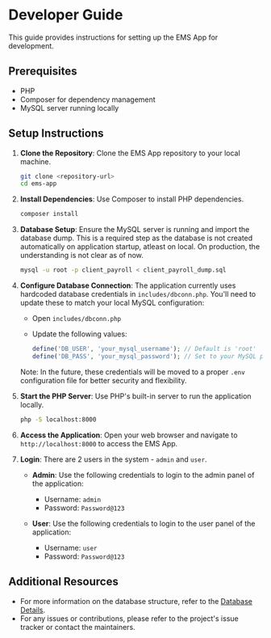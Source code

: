 # Developer Guide

This guide provides instructions for setting up the EMS App for development.

## Prerequisites

- PHP
- Composer for dependency management
- MySQL server running locally

## Setup Instructions

1. **Clone the Repository**: Clone the EMS App repository to your local machine.

   ```bash
   git clone <repository-url>
   cd ems-app
   ```

2. **Install Dependencies**: Use Composer to install PHP dependencies.

   ```bash
   composer install
   ```

3. **Database Setup**: Ensure the MySQL server is running and import the database dump. This is a required step as the database is not created automatically on application startup, atleast on local. On production, the understanding is not clear as of now.

   ```bash
   mysql -u root -p client_payroll < client_payroll_dump.sql
   ```

4. **Configure Database Connection**: The application currently uses hardcoded database credentials in `includes/dbconn.php`. You'll need to update these to match your local MySQL configuration:

   - Open `includes/dbconn.php`
   - Update the following values:

     ```php
     define('DB_USER', 'your_mysql_username'); // Default is 'root'
     define('DB_PASS', 'your_mysql_password'); // Set to your MySQL password
     ```

   Note: In the future, these credentials will be moved to a proper `.env` configuration file for better security and flexibility.

5. **Start the PHP Server**: Use PHP's built-in server to run the application locally.

   ```bash
   php -S localhost:8000
   ```

6. **Access the Application**: Open your web browser and navigate to `http://localhost:8000` to access the EMS App.

7. **Login**: There are 2 users in the system - `admin` and `user`.

   - **Admin**: Use the following credentials to login to the admin panel of the application:

     - Username: `admin`
     - Password: `Password@123`
   - **User**: Use the following credentials to login to the user panel of the application:
     - Username: `user`
     - Password: `Password@123`

## Additional Resources

- For more information on the database structure, refer to the [Database Details](database_details.md).
- For any issues or contributions, please refer to the project's issue tracker or contact the maintainers.
